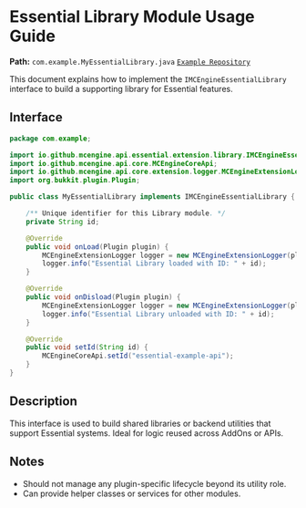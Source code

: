 
# Essential Library Module Usage Guide

**Path:** `com.example.MyEssentialLibrary.java`
[`Example Repository`](https://github.com/MCEngine-Extension/essential-library-example)

This document explains how to implement the `IMCEngineEssentialLibrary` interface to build a supporting library for Essential features.

## Interface

```java
package com.example;

import io.github.mcengine.api.essential.extension.library.IMCEngineEssentialLibrary;
import io.github.mcengine.api.core.MCEngineCoreApi;
import io.github.mcengine.api.core.extension.logger.MCEngineExtensionLogger;
import org.bukkit.plugin.Plugin;

public class MyEssentialLibrary implements IMCEngineEssentialLibrary {

    /** Unique identifier for this Library module. */
    private String id;

    @Override
    public void onLoad(Plugin plugin) {
        MCEngineExtensionLogger logger = new MCEngineExtensionLogger(plugin, "Library", id);
        logger.info("Essential Library loaded with ID: " + id);
    }

    @Override
    public void onDisload(Plugin plugin) {
        MCEngineExtensionLogger logger = new MCEngineExtensionLogger(plugin, "Library", id);
        logger.info("Essential Library unloaded with ID: " + id);
    }

    @Override
    public void setId(String id) {
        MCEngineCoreApi.setId("essential-example-api");
    }
}
```

## Description

This interface is used to build shared libraries or backend utilities that support Essential systems. Ideal for logic reused across AddOns or APIs.

## Notes

- Should not manage any plugin-specific lifecycle beyond its utility role.
- Can provide helper classes or services for other modules.

